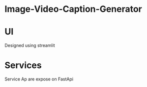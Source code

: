 # Image-Video-Caption-Generator

# UI 
  Designed using streamlit

# Services
  Service Ap are expose on FastApi
